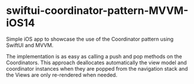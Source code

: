 # swiftui-coordinator-pattern-MVVM-iOS14

Simple iOS app to showcase the use of the Coordinator pattern using SwiftUI and MVVM.

The implementation is as easy as calling a push and pop methods on the Coordinators. This approach deallocates automatically the view model and coordinator instances when they are popped from the navigation stack and the Views are only re-rendered when needed.
